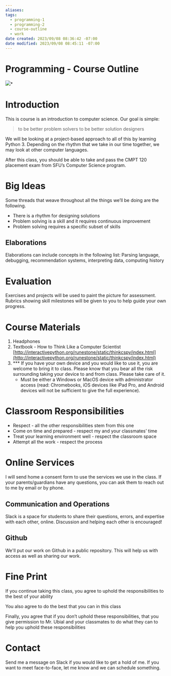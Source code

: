 ```yaml
---
aliases: 
tags:
  - programming-1
  - programming-2
  - course-outline
  - work
date created: 2023/09/08 08:36:42 -07:00
date modified: 2023/09/08 08:45:11 -07:00
---
```


# Programming - Course Outline

![](file:////Users/tubial/Library/Group%20Containers/UBF8T346G9.Office/TemporaryItems/msohtmlclip/clip_image002.jpg)*

# Introduction

This is course is an introduction to computer science. Our goal is simple:

> to be better problem solvers
> to be better solution designers

We will be looking at a project-based approach to all of this by learning Python 3. Depending on the rhythm that we take in our time together, we may look at other computer languages.

After this class, you should be able to take and pass the CMPT 120 placement exam from SFU’s Computer Science program.

# Big Ideas

Some threads that weave throughout all the things we’ll be doing are the following.

- There is a rhythm for designing solutions
- Problem solving is a skill and it requires continuous improvement
- Problem solving requires a specific subset of skills

## Elaborations

Elaborations can include concepts in the following list:
Parsing language, debugging, recommendation systems, interpreting data, computing history

# Evaluation

Exercises and projects will be used to paint the picture for assessment.
Rubrics showing skill milestones will be given to you to help guide your own progress.

# Course Materials

1. Headphones
2. Textbook - How to Think Like a Computer Scientist
[http://interactivepython.org/runestone/static/thinkcspy/index.html](http://interactivepython.org/runestone/static/thinkcspy/index.html)
3. *** If you have your own device and you would like to use it, you are welcome to bring it to class. Please know that you bear all the risk surrounding taking your device to and from class. Please take care of it.
   - Must be either a Windows or MacOS device with administrator access (read: Chromebooks, iOS devices like iPad Pro, and Android devices will not be sufficient to give the full experience).

# Classroom Responsibilities

- Respect - all the other responsibilities stem from this one
- Come on time and prepared - respect my and your classmates’ time
- Treat your learning environment well - respect the classroom space
- Attempt all the work - respect the process

# Online Services

I will send home a consent form to use the services we use in the class. If your parents/guardians have any questions, you can ask them to reach out to me by email or by phone.

## Communication and Operations

Slack is a space for students to share their questions, errors, and expertise with each other, online. Discussion and helping each other is encouraged!

## Github

We'll put our work on Github in a public repository. This will help us with access as well as sharing our work.

# Fine Print

If you continue taking this class, you agree to uphold the responsibilities to the best of your ability

You also agree to do the best that you can in this class

Finally, you agree that if you don’t uphold these responsibilities, that you give permission to Mr. Ubial and your classmates to do what they can to help you uphold these responsibilities

# Contact

Send me a message on Slack if you would like to get a hold of me. If you want to meet face-to-face, let me know and we can schedule something.